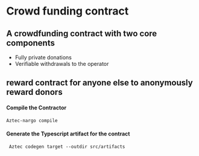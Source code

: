 # Crowd funding contract 

## A crowdfunding contract with two core components
- Fully private donations
- Verifiable withdrawals to the operator

## reward contract for anyone else to anonymously reward donors

#### Compile the Contractor
  ```
  Aztec-nargo compile
  ```

#### Generate the Typescript artifact for the contract
 ```
  Aztec codegen target --outdir src/artifacts
 ```